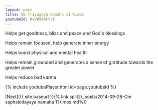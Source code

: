 ```yaml
---
layout: post
title: Om Triyugaya namaha 11 times
youtubeId: KvVB9AmFtrI
---
```

 
 
Helps get goodness, bliss and peace and God's blessings
 
Helps remain focused, help generate inner energy 
 
Helps boost physical and mental health 
 
Helps remain grounded and generates a sense of gratitude towards the greater power 
 
Helps reduce bad karma
 
 
 
 


{% include youtubePlayer.html id=page.youtubeId %}
 
[Next]({{ site.baseurl }}{% link  split2/_posts/2014-09-28-Om saphalodayaya namaha 11 times.md%})
 

